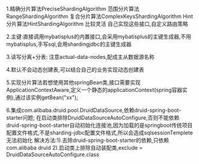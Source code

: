1.精确分片算法PreciseShardingAlgorithm
  范围分片算法RangeShardingAlgorithm
  复合分片算法ComplexKeysShardingAlgorithm
  Hint 分片算法HintShardingAlgorithm
  比较灵活 自己实现这些接口,自定义路由策略

2.主键:直接调用mybatisplus的内置接口,会采用mybatisplus的主键生成器,不用mybatisplus,手写sql,会用shardingjdbc的主键生成器

3.读写分离+分表:
   注意actual-data-nodes,配成主从数据源名称     

4.默认不会动态创建表,可以结合自己的业务实现动态创建表

5.实现分片算法若想使用其他springBean类,接口需要实现ApplicationContextAware,定义一个静态的applicationContext(spring容器实例),通过该实例getBean("xx");

6.集成com.alibaba.druid.pool.DruidDataSource,依赖druid-spring-boot-starter问题; 在启动类排除DruidDataSourceAutoConfigure,否则不能依赖
  druid-spring-boot-starter自动初始化连接池,因为加载的是springboot传统项目配置文件格式,不是sharding-jdbc配置文件格式,所以会造成sqlsessionTemplete无法初始化
  解决方法:1).去除druid-spring-boot-starter的依赖,只依赖 <groupId>com.alibaba</groupId>
                                                       <artifactId>druid</artifactId>
          2).启动类上排除自动装配类,exclude = DruidDataSourceAutoConfigure.class     